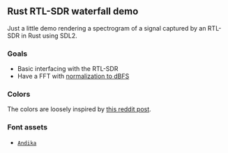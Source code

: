 ## Rust RTL-SDR waterfall demo

Just a little demo rendering a spectrogram of a signal captured by an RTL-SDR in
Rust using SDL2.

### Goals

* Basic interfacing with the RTL-SDR
* Have a FFT with [normalization to dBFS][fft_normalization]

### Colors

The colors are loosely inspired by [this reddit post][color_palette].

### Font assets

- [`Andika`][andika]

  [andika]: https://software.sil.org/andika/
  [color_palette]: https://old.reddit.com/r/outrun/comments/zf7dfo/synthwave_color_palette_this_work_of_art_is_not/
  [fft_normalization]: ./docs/fft_normalization.md
